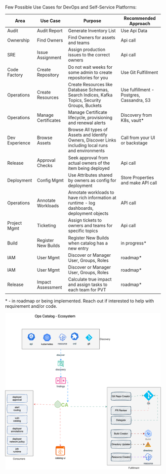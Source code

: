 

Few Possible Use Cases for DevOps and Self-Service Platforms:

|Area|Use Case|Purpose|Recommended Approach|
|---|---|---|---|
|Audit|Audit Report|Generate Inventory List|Use Api Data|
|Ownership|Find Owners|Find Owners for assets and teams|Api call|
|SRE|Issue Assignment|Assign production issues to the correct owners|Api call|
|Code Factory|Create Repository|Do not wait weeks for some admin to create repositories for you|Use Git Fulfillment|
|Operations|Create Resources|Create Resources like Database Schemas, Search Indices, Kafka Topics, Security Groups, Buckets|Use fulfillment - Postgres, Cassandra, S3|
|Operations|Manage Certificates|Manage Certificate lifecycle, provisioning and renewal alerts|Discovery from K8s, vault*|
|Dev Experience|Browse Assets|Browse All types of Assets and Identify Owners, Discover Links including local runs and environments|Call from your UI or backstage|
|Release|Approval Checks|Seek approval from actual owners of the item being deployed|Api call|
|Deployment|Config Mgmt|Use Attributes shared by owners as config for deployment|Store Properties and make API call|
|Operations|Annotate Workloads|Annotate workloads to have rich information at runtime - log dashboards, deployment objects|API call|
|Project Mgmt|Ticketing|Assign tickets to owners and teams for specific topics|Api call|
|Build|Register New Builds |Register New Builds when catalog has a new entry|in progress*|
|IAM|User Mgmt|Discover or Manager User, Groups, Roles|roadmap*|
|IAM|User Mgmt|Discover or Manager User, Groups, Roles|roadmap*|
|Release|Impact Assessment|Calculate true impact and assign tasks to each team for PVT|roadmap*|

 \* - in roadmap or being implemented. Reach out if interested to help with requirement and/or code.

![Ops Catalog Use Cases](./assets/images/opsusecases.svg)
